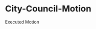 City-Council-Motion
===================

[Executed Motion](http://www.cincinnati-oh.gov/noncms/council/uploads/agendee.pdf)
